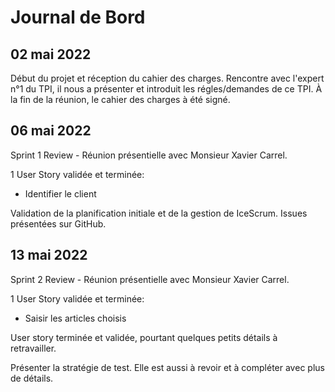 # Journal de Bord
## 02 mai 2022
Début du projet et réception du cahier des charges. Rencontre avec l'expert n°1 du TPI, il nous a présenter et introduit les régles/demandes de ce TPI. À la fin de la réunion, le cahier des charges à été signé.

## 06 mai 2022
Sprint 1 Review - Réunion présentielle avec Monsieur Xavier Carrel.

1 User Story validée et terminée:
- Identifier le client

Validation de la planification initiale et de la gestion de IceScrum.
Issues présentées sur GitHub.

## 13 mai 2022
Sprint 2 Review - Réunion présentielle avec Monsieur Xavier Carrel.

1 User Story validée et terminée:
- Saisir les articles choisis

User story terminée et validée, pourtant quelques petits détails à retravailler.

Présenter la stratégie de test. Elle est aussi à revoir et à compléter avec plus de détails.
